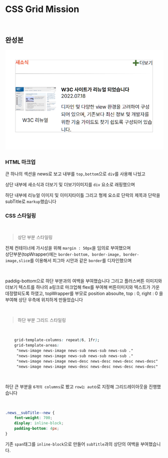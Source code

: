 # CSS Grid Mission

<br />

## 완성본

<p><img src='./assets/images/스크린샷 2023-06-13 004427.png'><p>


### HTML 마크업

큰 하나의 섹션을 news로 보고
내부를 `top,bottom`으로 `div`를 사용해 나눴고

상단 내부에 새소식과 더보기 및 더보기이미지를 `div` 요소로 래핑했으며

하단 내부에 리뉴얼 이미지 및 이미지타이틀 그리고 형제 요소로 단락의 제목과 단락을 subTitle로 `markup`했습니다

### CSS 스타일링

<br />

> 상단 부분 스타일링

전체 컨테이너에 가시성을 위해 `margin : 50px`을 임의로 부여했으며 <br />
상단부분(topWrapper)에는 `border-bottom, border-image, border-image,slice`를 이용해서 피그마 시안과 같은 `border`를 디자인했으며 

<br />


paddig-bottom으로 하단 부분과의 여백을 부여했습니다
그리고 플러스버튼 이미지와 더보기 텍스트를 하나의 a링크로 마크업해 flex를 부여해 버튼이미지와 텍스트가 가운데정렬되도록 하였고,  topWrapper를 부모로 position absoulte, top : 0, right : 0 을 부여해 상단 우측에 위치하게 만들었습니다

<br />


> 하단 부분 그리드 스타일링

<br />

```css
    grid-template-columns: repeat(6, 1fr);
    grid-template-areas:
     "news-image news-image news-sub news-sub news-sub ."
     "news-image news-image news-sub news-sub news-sub ."
     "news-image news-image news-desc news-desc news-desc news-desc"
     "news-image news-image news-desc news-desc news-desc news-desc"
```

<br />

하단 큰 부분을 `6개의 columns`로 봤고 `row는 aut`o로 지정해 그리드레이아웃을 진행했습니다


<br />


```css
.news__subTitle--new {
    font-weight: 700;
    display: inline-block;
    padding-bottom: 4px;
}
```
기존 `span`태그를 `inline-block`으로 만들어 `subTitle`과의 상단의 여백을 부여했습니다.